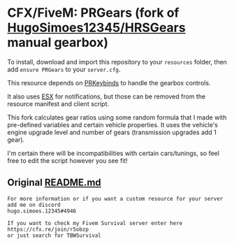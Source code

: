 # CFX/FiveM: PRGears (fork of [HugoSimoes12345/HRSGears](https://github.com/HugoSimoes12345/HRSGears) manual gearbox)
To install, download and import this repository to your `resources` folder,
then add `ensure PRGears` to your `server.cfg`.

This resource depends on [PRKeybinds](https://github.com/PyroRitorno/PRKeybinds) to handle the gearbox controls.

It also uses [ESX](https://github.com/esx-framework) for notifications, but those can be removed from the resource manifest and client script.

This fork calculates gear ratios using some random formula that I made with pre-defined variables and certain vehicle properties.
It uses the vehicle's engine upgrade level and number of gears (transmission upgrades add 1 gear).

I'm certain there will be incompatibilities with certain cars/tunings, so feel free to edit the script however you see fit!

## Original [README.md](https://github.com/HugoSimoes12345/HRSGears/blob/main/README.md)
```
For more information or if you want a custom resource for your server add me on discord 
hugo.simoes.12345#4946

If you want to check my Fivem Survival server enter here
https://cfx.re/join/r5obzp
or just search for TBWSurvival
```
